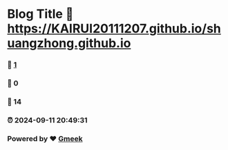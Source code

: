 # Blog Title :link: https://KAIRUI20111207.github.io/shuangzhong.github.io 
### :page_facing_up: [1](https://KAIRUI20111207.github.io/shuangzhong.github.io/tag.html) 
### :speech_balloon: 0 
### :hibiscus: 14 
### :alarm_clock: 2024-09-11 20:49:31 
### Powered by :heart: [Gmeek](https://github.com/Meekdai/Gmeek)
